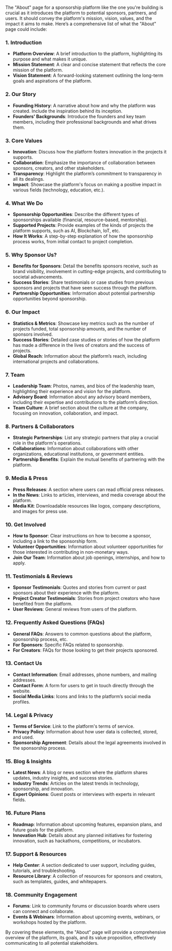 The "About" page for a sponsorship platform like the one you're building is crucial as it introduces the platform to potential sponsors, partners, and users. It should convey the platform's mission, vision, values, and the impact it aims to make. Here’s a comprehensive list of what the "About" page could include:

### 1. **Introduction**

- **Platform Overview**: A brief introduction to the platform, highlighting its purpose and what makes it unique.
- **Mission Statement**: A clear and concise statement that reflects the core mission of the platform.
- **Vision Statement**: A forward-looking statement outlining the long-term goals and aspirations of the platform.

### 2. **Our Story**

- **Founding History**: A narrative about how and why the platform was created. Include the inspiration behind its inception.
- **Founders' Backgrounds**: Introduce the founders and key team members, including their professional backgrounds and what drives them.

### 3. **Core Values**

- **Innovation**: Discuss how the platform fosters innovation in the projects it supports.
- **Collaboration**: Emphasize the importance of collaboration between sponsors, creators, and other stakeholders.
- **Transparency**: Highlight the platform’s commitment to transparency in all its dealings.
- **Impact**: Showcase the platform's focus on making a positive impact in various fields (technology, education, etc.).

### 4. **What We Do**

- **Sponsorship Opportunities**: Describe the different types of sponsorships available (financial, resource-based, mentorship).
- **Supported Projects**: Provide examples of the kinds of projects the platform supports, such as AI, Blockchain, IoT, etc.
- **How It Works**: A step-by-step explanation of how the sponsorship process works, from initial contact to project completion.

### 5. **Why Sponsor Us?**

- **Benefits for Sponsors**: Detail the benefits sponsors receive, such as brand visibility, involvement in cutting-edge projects, and contributing to societal advancements.
- **Success Stories**: Share testimonials or case studies from previous sponsors and projects that have seen success through the platform.
- **Partnership Opportunities**: Information about potential partnership opportunities beyond sponsorship.

### 6. **Our Impact**

- **Statistics & Metrics**: Showcase key metrics such as the number of projects funded, total sponsorship amounts, and the number of sponsors involved.
- **Success Stories**: Detailed case studies or stories of how the platform has made a difference in the lives of creators and the success of projects.
- **Global Reach**: Information about the platform’s reach, including international projects and collaborations.

### 7. **Team**

- **Leadership Team**: Photos, names, and bios of the leadership team, highlighting their experience and vision for the platform.
- **Advisory Board**: Information about any advisory board members, including their expertise and contributions to the platform’s direction.
- **Team Culture**: A brief section about the culture at the company, focusing on innovation, collaboration, and impact.

### 8. **Partners & Collaborators**

- **Strategic Partnerships**: List any strategic partners that play a crucial role in the platform's operations.
- **Collaborations**: Information about collaborations with other organizations, educational institutions, or government entities.
- **Partnership Benefits**: Explain the mutual benefits of partnering with the platform.

### 9. **Media & Press**

- **Press Releases**: A section where users can read official press releases.
- **In the News**: Links to articles, interviews, and media coverage about the platform.
- **Media Kit**: Downloadable resources like logos, company descriptions, and images for press use.

### 10. **Get Involved**

- **How to Sponsor**: Clear instructions on how to become a sponsor, including a link to the sponsorship form.
- **Volunteer Opportunities**: Information about volunteer opportunities for those interested in contributing in non-monetary ways.
- **Join Our Team**: Information about job openings, internships, and how to apply.

### 11. **Testimonials & Reviews**

- **Sponsor Testimonials**: Quotes and stories from current or past sponsors about their experience with the platform.
- **Project Creator Testimonials**: Stories from project creators who have benefited from the platform.
- **User Reviews**: General reviews from users of the platform.

### 12. **Frequently Asked Questions (FAQs)**

- **General FAQs**: Answers to common questions about the platform, sponsorship process, etc.
- **For Sponsors**: Specific FAQs related to sponsorship.
- **For Creators**: FAQs for those looking to get their projects sponsored.

### 13. **Contact Us**

- **Contact Information**: Email addresses, phone numbers, and mailing addresses.
- **Contact Form**: A form for users to get in touch directly through the website.
- **Social Media Links**: Icons and links to the platform’s social media profiles.

### 14. **Legal & Privacy**

- **Terms of Service**: Link to the platform's terms of service.
- **Privacy Policy**: Information about how user data is collected, stored, and used.
- **Sponsorship Agreement**: Details about the legal agreements involved in the sponsorship process.

### 15. **Blog & Insights**

- **Latest News**: A blog or news section where the platform shares updates, industry insights, and success stories.
- **Industry Trends**: Articles on the latest trends in technology, sponsorship, and innovation.
- **Expert Opinions**: Guest posts or interviews with experts in relevant fields.

### 16. **Future Plans**

- **Roadmap**: Information about upcoming features, expansion plans, and future goals for the platform.
- **Innovation Hub**: Details about any planned initiatives for fostering innovation, such as hackathons, competitions, or incubators.

### 17. **Support & Resources**

- **Help Center**: A section dedicated to user support, including guides, tutorials, and troubleshooting.
- **Resource Library**: A collection of resources for sponsors and creators, such as templates, guides, and whitepapers.

### 18. **Community Engagement**

- **Forums**: Link to community forums or discussion boards where users can connect and collaborate.
- **Events & Webinars**: Information about upcoming events, webinars, or workshops hosted by the platform.

By covering these elements, the "About" page will provide a comprehensive overview of the platform, its goals, and its value proposition, effectively communicating to all potential stakeholders.
